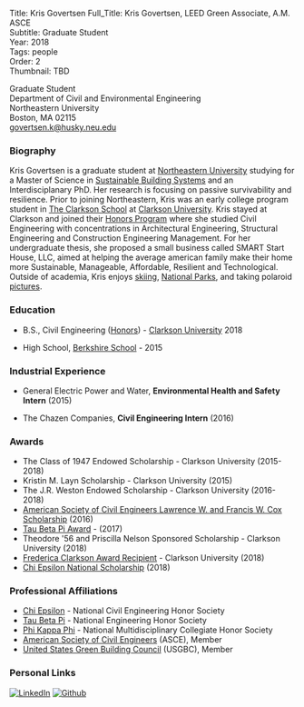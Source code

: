Title: Kris Govertsen
Full_Title: Kris Govertsen, LEED Green Associate, A.M. ASCE  
Subtitle: Graduate Student  
Year: 2018  
Tags: people  
Order: 2  
Thumbnail: TBD

Graduate Student  
Department of Civil and Environmental Engineering  
Northeastern University  
Boston, MA 02115  
[govertsen.k@husky.neu.edu](mailto:govertsen.k@husky.neu.edu)

### Biography 

Kris Govertsen is a graduate student at [Northeastern University](http://www.neu.edu) studying for a Master of Science in [Sustainable Building Systems](https://www.northeastern.edu/graduate/program/master-of-science-in-sustainable-building-systems-5284/) and an Interdisciplanary PhD. Her research is focusing on passive survivability and resilience. Prior to joining Northeastern, Kris was an early college program student in [The Clarkson School](https://www.clarkson.edu/clarkson-school) at [Clarkson University]([https://www.clarkson.edu/](https://www.clarkson.edu/)). Kris stayed at Clarkson and joined their [Honors Program]([https://www.clarkson.edu/honors-program](https://www.clarkson.edu/honors-program)) where she studied Civil Engineering with concentrations in Architectural Engineering, Structural Engineering and Construction Engineering Management. For her undergraduate thesis, she proposed a small business called SMART Start House, LLC, aimed at helping the average american family make their home more Sustainable, Manageable, Affordable, Resilient and Technological. Outside of academia, Kris enjoys [skiing](www.mthood.com), [National Parks](https://www.nps.gov/findapark/index.htm), and taking polaroid [pictures](https://www.instagram.com/p/BmSYT-6DABOS8tEDHmy6aXoiCzTqMMZtHGIOzk0/?taken-by=krissygovertsen).


### Education
- B.S., Civil Engineering ([Honors](https://www.clarkson.edu/honors-program)) - [Clarkson University](https://www.clarkson.edu/) 2018

- High School, [Berkshire School](www.berkshireschool.org) - 2015

### Industrial Experience
- General Electric Power and Water, **Environmental Health and Safety Intern** (2015)

-   The Chazen Companies, **Civil Engineering Intern** (2016)

### Awards

-   The Class of 1947 Endowed Scholarship - Clarkson University (2015-2018)
- Kristin M. Layn Scholarship - Clarkson University (2015)
-   The J.R. Weston Endowed Scholarship - Clarkson University (2016-2018)
-  [American Society of Civil Engineers Lawrence W. and Francis W. Cox Scholarship]([https://www.clarkson.edu/news/clarkson-university-student-named-2016-american-society-civil-engineers-scholar](https://www.clarkson.edu/news/clarkson-university-student-named-2016-american-society-civil-engineers-scholar)) (2016)
- [Tau Beta Pi Award]([https://www.clarkson.edu/news/clarkson-university-students-earn-tau-beta-pi-awards](https://www.clarkson.edu/news/clarkson-university-students-earn-tau-beta-pi-awards)) - (2017)
-   Theodore '56 and Priscilla Nelson Sponsored Scholarship - Clarkson University (2018)
-   [Frederica Clarkson Award Recipient]([https://www.clarkson.edu/news/clarkson-university-senior-krissy-govertsen-receives-frederica-clarkson-award](https://www.clarkson.edu/news/clarkson-university-senior-krissy-govertsen-receives-frederica-clarkson-award)) - Clarkson University (2018)
-   [Chi Epsilon National Scholarship](https://www.chi-epsilon.org/XEWebGeneral2/Documents/2018AwardRecipients.pdf) (2018)



### Professional Affiliations
- [Chi Epsilon](http://www.chi-epsilon.org/xewebgeneral2/) - National Civil Engineering Honor Society
-   [Tau Beta Pi](https://www.tbp.org/home.cfm) - National Engineering Honor Society
-   [Phi Kappa Phi](https://www.phikappaphi.org/) - National Multidisciplinary Collegiate Honor Society
- [American Society of Civil Engineers](http://www.asce.org/) (ASCE), Member  
- [United States Green Building Council](http://www.usgbc.org/) (USGBC), Member  

### Personal Links
[![LinkedIn](img/links/linkedin_30x30.png)](https://www.linkedin.com/in/krissygovertsen) [![Github](img/links/github_30x30.png)](https://github.com/govertsenk) 
<!--stackedit_data:
eyJoaXN0b3J5IjpbNzMyMTgxNDg1XX0=
-->